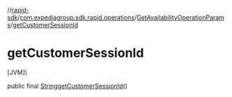 //[rapid-sdk](../../../index.md)/[com.expediagroup.sdk.rapid.operations](../index.md)/[GetAvailabilityOperationParams](index.md)/[getCustomerSessionId](get-customer-session-id.md)

# getCustomerSessionId

[JVM]\

public final [String](https://docs.oracle.com/javase/8/docs/api/java/lang/String.html)[getCustomerSessionId](get-customer-session-id.md)()
